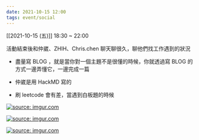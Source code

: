 ```yaml
---
date: 2021-10-15 12:00
tags: event/social
---
```

 

[[2021-10-15 (五)]]  18:30 ~ 22:00

活動結束後和仲崴、ZHIH、Chris.chen 聊天聊很久，聊他們找工作遇到的狀況

-   盡量寫 BLOG ，就是當你對一個主題不是很懂的時候，你就透過寫 BLOG 的方式一邊弄懂它，一邊完成一篇
    
-   仲崴是用 HackMD 寫的
    
-   刷 leetcode 會有差，當遇到白板題的時候

<a href="https://imgur.com/Ic8Xinm"><img src="https://i.imgur.com/Ic8Xinm.jpg" title="source: imgur.com" /></a>

<a href="https://imgur.com/ppLmdrP"><img src="https://i.imgur.com/ppLmdrP.jpg" title="source: imgur.com" /></a>

<a href="https://imgur.com/H64Pies"><img src="https://i.imgur.com/H64Pies.jpg" title="source: imgur.com" /></a>
